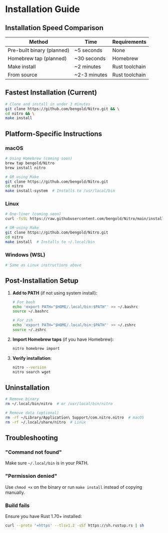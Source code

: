 # Installation Guide

## Installation Speed Comparison

| Method | Time | Requirements |
|--------|------|--------------|
| Pre-built binary (planned) | ~5 seconds | None |
| Homebrew tap (planned) | ~30 seconds | Homebrew |
| Make install | ~2 minutes | Rust toolchain |
| From source | ~2-3 minutes | Rust toolchain |

## Fastest Installation (Current)

```bash
# Clone and install in under 3 minutes
git clone https://github.com/bengold/Nitro.git && \
cd nitro && \
make install
```

## Platform-Specific Instructions

### macOS

```bash
# Using Homebrew (coming soon)
brew tap bengold/Nitro
brew install nitro

# OR using Make
git clone https://github.com/bengold/Nitro.git
cd nitro
make install-system  # Installs to /usr/local/bin
```

### Linux

```bash
# One-liner (coming soon)
curl -fsSL https://raw.githubusercontent.com/bengold/Nitro/main/install.sh | bash

# OR using Make
git clone https://github.com/bengold/Nitro.git
cd nitro
make install  # Installs to ~/.local/bin
```

### Windows (WSL)

```bash
# Same as Linux instructions above
```

## Post-Installation Setup

1. **Add to PATH** (if not using system install):
   ```bash
   # For bash
   echo 'export PATH="$HOME/.local/bin:$PATH"' >> ~/.bashrc
   source ~/.bashrc
   
   # For zsh
   echo 'export PATH="$HOME/.local/bin:$PATH"' >> ~/.zshrc
   source ~/.zshrc
   ```

2. **Import Homebrew taps** (if you have Homebrew):
   ```bash
   nitro homebrew import
   ```

3. **Verify installation**:
   ```bash
   nitro --version
   nitro search wget
   ```

## Uninstallation

```bash
# Remove binary
rm ~/.local/bin/nitro  # or /usr/local/bin/nitro

# Remove data (optional)
rm -rf ~/Library/Application\ Support/com.nitro.nitro  # macOS
rm -rf ~/.local/share/nitro  # Linux
```

## Troubleshooting

### "Command not found"
Make sure `~/.local/bin` is in your PATH.

### "Permission denied"
Use `chmod +x` on the binary or run `make install` instead of copying manually.

### Build fails
Ensure you have Rust 1.70+ installed:
```bash
curl --proto '=https' --tlsv1.2 -sSf https://sh.rustup.rs | sh
```